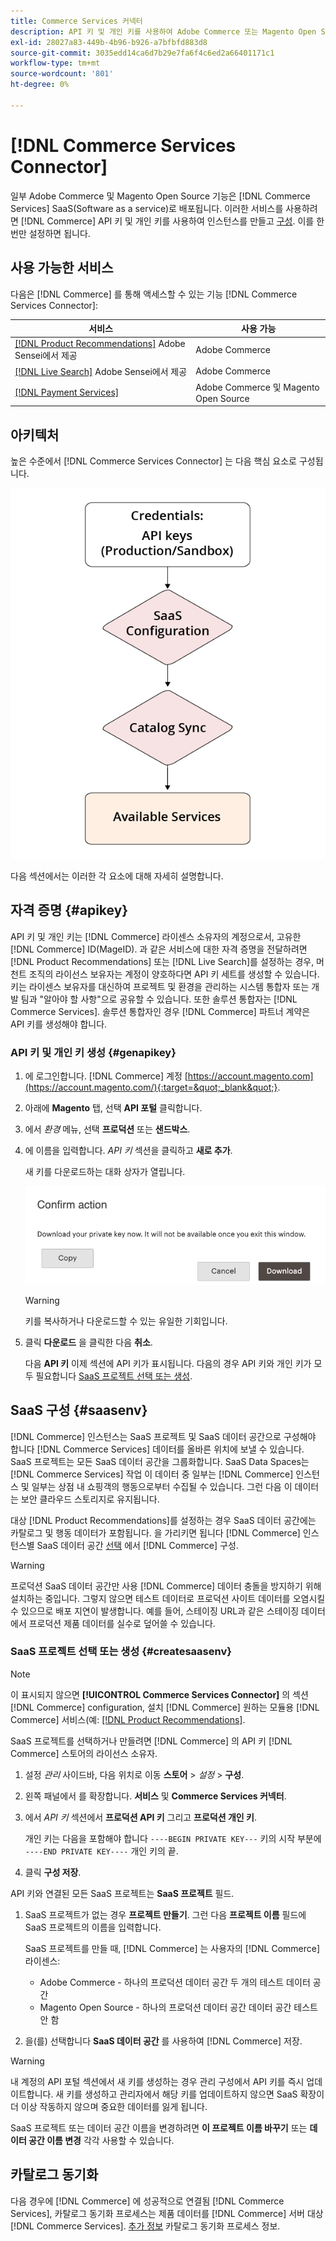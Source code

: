 ```yaml
---
title: Commerce Services 커넥터
description: API 키 및 개인 키를 사용하여 Adobe Commerce 또는 Magento Open Source 인스턴스를 서비스에 통합하는 방법을 알아봅니다.
exl-id: 28027a83-449b-4b96-b926-a7bfbfd883d8
source-git-commit: 3035edd14ca6d7b29e7fa6f4c6ed2a66401171c1
workflow-type: tm+mt
source-wordcount: '801'
ht-degree: 0%

---
```


# [!DNL Commerce Services Connector]

일부 Adobe Commerce 및 Magento Open Source 기능은 [!DNL Commerce Services]  SaaS(Software as a service)로 배포됩니다. 이러한 서비스를 사용하려면 [!DNL Commerce] API 키 및 개인 키를 사용하여 인스턴스를 만들고 [구성](https://docs.magento.com/user-guide/configuration/services/saas.html). 이를 한 번만 설정하면 됩니다.

## 사용 가능한 서비스

다음은 [!DNL Commerce] 를 통해 액세스할 수 있는 기능 [!DNL Commerce Services Connector]:

| 서비스 | 사용 가능 |
| ---|--- |
| [[!DNL Product Recommendations]](/help/product-recommendations/overview.md) Adobe Sensei에서 제공 | Adobe Commerce |
| [[!DNL Live Search]](/help/live-search/overview.md) Adobe Sensei에서 제공 | Adobe Commerce |
| [[!DNL Payment Services]](/help/payment-services/overview.md) | Adobe Commerce 및 Magento Open Source |

## 아키텍처

높은 수준에서 [!DNL Commerce Services Connector] 는 다음 핵심 요소로 구성됩니다.

![Commerce Services 커넥터 아키텍처](assets/saas-config-sync-workflow.png)

다음 섹션에서는 이러한 각 요소에 대해 자세히 설명합니다.

## 자격 증명 {#apikey}

API 키 및 개인 키는 [!DNL Commerce] 라이센스 소유자의 계정으로서, 고유한 [!DNL Commerce] ID(MageID). 과 같은 서비스에 대한 자격 증명을 전달하려면 [!DNL Product Recommendations] 또는 [!DNL Live Search]를 설정하는 경우, 머천트 조직의 라이선스 보유자는 계정이 양호하다면 API 키 세트를 생성할 수 있습니다. 키는 라이센스 보유자를 대신하여 프로젝트 및 환경을 관리하는 시스템 통합자 또는 개발 팀과 &quot;알아야 할 사항&quot;으로 공유할 수 있습니다. 또한 솔루션 통합자는 [!DNL Commerce Services]. 솔루션 통합자인 경우 [!DNL Commerce] 파트너 계약은 API 키를 생성해야 합니다.

### API 키 및 개인 키 생성 {#genapikey}

1. 에 로그인합니다. [!DNL Commerce] 계정 [https://account.magento.com](https://account.magento.com/){:target=&quot;_blank&quot;}.

1. 아래에 **Magento** 탭, 선택 **API 포털** 클릭합니다.

1. 에서 _환경_ 메뉴, 선택 **프로덕션** 또는 **샌드박스**.

1. 에 이름을 입력합니다. _API 키_ 섹션을 클릭하고 **새로 추가**.

   새 키를 다운로드하는 대화 상자가 열립니다.

   ![개인 키 다운로드](assets/download-api-private-key.png)

   >[!WARNING]
   >
   > 키를 복사하거나 다운로드할 수 있는 유일한 기회입니다.

1. 클릭 **다운로드** 을 클릭한 다음 **취소**.

   다음 **API 키** 이제 섹션에 API 키가 표시됩니다. 다음의 경우 API 키와 개인 키가 모두 필요합니다 [SaaS 프로젝트 선택 또는 생성](#createsaasenv).

## SaaS 구성 {#saasenv}

[!DNL Commerce] 인스턴스는 SaaS 프로젝트 및 SaaS 데이터 공간으로 구성해야 합니다 [!DNL Commerce Services] 데이터를 올바른 위치에 보낼 수 있습니다. SaaS 프로젝트는 모든 SaaS 데이터 공간을 그룹화합니다. SaaS Data Spaces는 [!DNL Commerce Services] 작업 이 데이터 중 일부는 [!DNL Commerce] 인스턴스 및 일부는 상점 내 쇼핑객의 행동으로부터 수집될 수 있습니다. 그런 다음 이 데이터는 보안 클라우드 스토리지로 유지됩니다.

대상 [!DNL Product Recommendations]를 설정하는 경우 SaaS 데이터 공간에는 카탈로그 및 행동 데이터가 포함됩니다. 을 가리키면 됩니다 [!DNL Commerce] 인스턴스별 SaaS 데이터 공간 [선택](https://docs.magento.com/user-guide/configuration/services/saas.html) 에서 [!DNL Commerce] 구성.

>[!WARNING]
>
> 프로덕션 SaaS 데이터 공간만 사용 [!DNL Commerce] 데이터 충돌을 방지하기 위해 설치하는 중입니다. 그렇지 않으면 테스트 데이터로 프로덕션 사이트 데이터를 오염시킬 수 있으므로 배포 지연이 발생합니다. 예를 들어, 스테이징 URL과 같은 스테이징 데이터에서 프로덕션 제품 데이터를 실수로 덮어쓸 수 있습니다.

### SaaS 프로젝트 선택 또는 생성 {#createsaasenv}

>[!NOTE]
>
> 이 표시되지 않으면 **[!UICONTROL Commerce Services Connector]** 의 섹션 [!DNL Commerce] configuration, 설치 [!DNL Commerce] 원하는 모듈용 [!DNL Commerce] 서비스(예: [[!DNL Product Recommendations]](/help/product-recommendations/install-configure.md).

SaaS 프로젝트를 선택하거나 만들려면 [!DNL Commerce] 의 API 키 [!DNL Commerce] 스토어의 라이선스 소유자.

1. 설정 _관리_ 사이드바, 다음 위치로 이동 **스토어** > _설정_ > **구성**.

1. 왼쪽 패널에서 를 확장합니다. **서비스** 및 **Commerce Services 커넥터**.

1. 에서 _API 키_ 섹션에서 **프로덕션 API 키** 그리고 **프로덕션 개인 키**.

   개인 키는 다음을 포함해야 합니다 `----BEGIN PRIVATE KEY---` 키의 시작 부분에 `----END PRIVATE KEY----` 개인 키의 끝.

1. 클릭 **구성 저장**.

API 키와 연결된 모든 SaaS 프로젝트는 **SaaS 프로젝트** 필드.

1. SaaS 프로젝트가 없는 경우 **프로젝트 만들기**. 그런 다음 **프로젝트 이름** 필드에 SaaS 프로젝트의 이름을 입력합니다.

   SaaS 프로젝트를 만들 때, [!DNL Commerce] 는 사용자의 [!DNL Commerce] 라이센스:
   - Adobe Commerce - 하나의 프로덕션 데이터 공간 두 개의 테스트 데이터 공간
   - Magento Open Source - 하나의 프로덕션 데이터 공간 데이터 공간 테스트 안 함

1. 을(를) 선택합니다 **SaaS 데이터 공간** 를 사용하여 [!DNL Commerce] 저장.

>[!WARNING]
>
> 내 계정의 API 포털 섹션에서 새 키를 생성하는 경우 관리 구성에서 API 키를 즉시 업데이트합니다. 새 키를 생성하고 관리자에서 해당 키를 업데이트하지 않으면 SaaS 확장이 더 이상 작동하지 않으며 중요한 데이터를 잃게 됩니다.

SaaS 프로젝트 또는 데이터 공간 이름을 변경하려면 **이 프로젝트 이름 바꾸기** 또는 **데이터 공간 이름 변경** 각각 사용할 수 있습니다.

## 카탈로그 동기화

다음 경우에 [!DNL Commerce] 에 성공적으로 연결됨 [!DNL Commerce Services], 카탈로그 동기화 프로세스는 제품 데이터를 [!DNL Commerce] 서버 대상 [!DNL Commerce Services]. [추가 정보](catalog-sync.md) 카탈로그 동기화 프로세스 정보.
